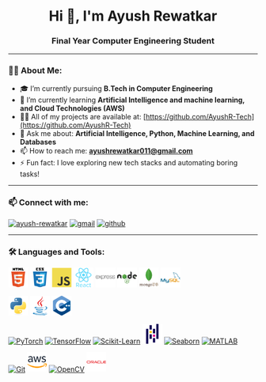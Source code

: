 <h1 align="center">Hi 👋, I'm Ayush Rewatkar</h1>
<h3 align="center">Final Year Computer Engineering Student </h3>

---

### 🧑‍💻 About Me:

- 🎓 I’m currently pursuing **B.Tech in Computer Engineering**
- 🌱 I’m currently learning **Artificial Intelligence and machine learning, and Cloud Technologies (AWS)**
- 👨‍💻 All of my projects are available at: [https://github.com/AyushR-Tech](https://github.com/AyushR-Tech)
- 💬 Ask me about: **Artificial Intelligence, Python, Machine Learning, and Databases**
- 📫 How to reach me: **ayushrewatkar011@gmail.com**
- ⚡ Fun fact: I love exploring new tech stacks and automating boring tasks!

---

### 📫 Connect with me:
<p align="left">
  <a href="www.linkedin.com/in/ayush-rewatkar-246b8826b" target="blank"><img align="center" src="https://cdn.jsdelivr.net/npm/simple-icons@v3/icons/linkedin.svg" alt="ayush-rewatkar" height="30" width="40" /></a>
  <a href="mailto:ayushrewatkar011@gmail.com" target="blank"><img align="center" src="https://cdn.jsdelivr.net/npm/simple-icons@v3/icons/gmail.svg" alt="gmail" height="30" width="40" /></a>
  <a href="https://github.com/AyushR-Tech" target="blank"><img align="center" src="https://cdn.jsdelivr.net/npm/simple-icons@v3/icons/github.svg" alt="github" height="30" width="40" /></a>
</p>

---

### 🛠️ Languages and Tools:
<p align="left">
  <!-- Frontend & Web -->
  <a href="https://www.w3.org/html/"><img src="https://raw.githubusercontent.com/devicons/devicon/master/icons/html5/html5-original-wordmark.svg" width="40" height="40" alt="HTML5"/></a>
  <a href="https://www.w3schools.com/css/"><img src="https://raw.githubusercontent.com/devicons/devicon/master/icons/css3/css3-original-wordmark.svg" width="40" height="40" alt="CSS3"/></a>
  <a href="https://developer.mozilla.org/en-US/docs/Web/JavaScript"><img src="https://raw.githubusercontent.com/devicons/devicon/master/icons/javascript/javascript-original.svg" width="40" height="40" alt="JavaScript"/></a>
  <a href="https://reactjs.org/"><img src="https://raw.githubusercontent.com/devicons/devicon/master/icons/react/react-original-wordmark.svg" width="40" height="40" alt="React"/></a>
  <a href="https://expressjs.com/"><img src="https://raw.githubusercontent.com/devicons/devicon/master/icons/express/express-original-wordmark.svg" width="40" height="40" alt="ExpressJS"/></a>
  <a href="https://nodejs.org/"><img src="https://raw.githubusercontent.com/devicons/devicon/master/icons/nodejs/nodejs-original-wordmark.svg" width="40" height="40" alt="NodeJS"/></a>
  <a href="https://www.mongodb.com/"><img src="https://raw.githubusercontent.com/devicons/devicon/master/icons/mongodb/mongodb-original-wordmark.svg" width="40" height="40" alt="MongoDB"/></a>
  <a href="https://www.mysql.com/"><img src="https://raw.githubusercontent.com/devicons/devicon/master/icons/mysql/mysql-original-wordmark.svg" width="40" height="40" alt="MySQL"/></a>

  <!-- Programming Languages -->
  <a href="https://www.python.org/"><img src="https://raw.githubusercontent.com/devicons/devicon/master/icons/python/python-original.svg" width="40" height="40" alt="Python"/></a>
  <a href="https://www.java.com/"><img src="https://raw.githubusercontent.com/devicons/devicon/master/icons/java/java-original.svg" width="40" height="40" alt="Java"/></a>
  <a href="https://www.w3schools.com/cpp/"><img src="https://raw.githubusercontent.com/devicons/devicon/master/icons/cplusplus/cplusplus-original.svg" width="40" height="40" alt="C++"/></a>

  <!-- Machine Learning & Data Science -->
  <a href="https://pytorch.org/"><img src="https://www.vectorlogo.zone/logos/pytorch/pytorch-icon.svg" width="40" height="40" alt="PyTorch"/></a>
  <a href="https://www.tensorflow.org/"><img src="https://www.vectorlogo.zone/logos/tensorflow/tensorflow-icon.svg" width="40" height="40" alt="TensorFlow"/></a>
  <a href="https://scikit-learn.org/"><img src="https://upload.wikimedia.org/wikipedia/commons/0/05/Scikit_learn_logo_small.svg" width="40" height="40" alt="Scikit-Learn"/></a>
  <a href="https://pandas.pydata.org/"><img src="https://raw.githubusercontent.com/devicons/devicon/master/icons/pandas/pandas-original.svg" width="40" height="40" alt="Pandas"/></a>
  <a href="https://seaborn.pydata.org/"><img src="https://seaborn.pydata.org/_images/logo-mark-lightbg.svg" width="40" height="40" alt="Seaborn"/></a>
  <a href="https://www.mathworks.com/products/matlab.html"><img src="https://upload.wikimedia.org/wikipedia/commons/2/21/Matlab_Logo.png" width="40" height="40" alt="MATLAB"/></a>

  <!-- Tools & Cloud -->
  <a href="https://git-scm.com/"><img src="https://www.vectorlogo.zone/logos/git-scm/git-scm-icon.svg" width="40" height="40" alt="Git"/></a>
  <a href="https://aws.amazon.com/"><img src="https://raw.githubusercontent.com/devicons/devicon/master/icons/amazonwebservices/amazonwebservices-original-wordmark.svg" width="40" height="40" alt="AWS"/></a>
  <a href="https://opencv.org/"><img src="https://www.vectorlogo.zone/logos/opencv/opencv-icon.svg" width="40" height="40" alt="OpenCV"/></a>
  <a href="https://www.oracle.com/"><img src="https://raw.githubusercontent.com/devicons/devicon/master/icons/oracle/oracle-original.svg" width="40" height="40" alt="Oracle"/></a>
</p>
